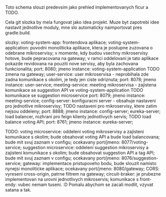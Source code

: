 Toto schema slouzi predevsim jako prehled implementovanych ficur a TODO.

Cela git slozka by mela fungovat jako idea projekt. Muze byt zapotrebi idee nastavit jednotlive moduly, mne slo automaticky naimportovat pres gradle.build.

slozky:
  voting-system-app:
    frontendova aplikace;
  voting-system-application:
    puvodni monoliticka aplikace, ktera je postupne zuzovana o odebrane mikroservisy;
    v momente, kdy budou vsechny mikroservisy hotove, bude pepracovana na gateway;
    v ramci oddelovani je tato aplikace pokazde revidovana na pouziti nove servisy, aby byla zachovana funkcionalita;
    port: 8080;
    jmeno instance: voting-system-application
    TODO zmena na gateway;
  user-service:
    user mikroservisa - neprobihala zde zadna komunikace s okolim, je tedy jen ciste odriznuta;
    port: 8078;
    jmeno instance: user-service;
  meeting-service:
    meeting mikroservisa - zajistena komunikace se suggestion API ve voting-system-application
    TODO komunikace se suggestion microservice
    port: 8079;
    jmeno instance: meeting-service;
  config-server:
    konfiguracni server - obsahuje nastaveni pro jednotlive mikroservisy;
    TODO nastaveni pro mikroservisy, ktere zatim nejsou oddeleny;
    port: 8888;
    jmeno instance: config-server;
  eureka-server;
    load balancer, rozhrani pro feign klienty jednotlivych servis;
    TODO load balance voting API;
    port: 8761;
    jmeno instance: eureka-server;
    
TODO:
  voting microservice:
    oddeleni voting mikroservisy a zajisteni komunikace s okolim;
    bude obsahovat voting API a bude load balancovana;
    bude mit svuj zaznam v configu;
    ocekavany port/jmeno: 8077/voting-service;
  suggestion microservice:
    oddeleni suggestion mikroservisy a zajisteni komunikace s okolim;
    bude obsahovat suggestion API a tag API;
    bude mit svuj zaznam v configu;
    ocekavany port/jmeno: 8076/suggestion-service;
  gateway:
    implementace pristupoveho bodu, bude slouzit namisto nynejsi monoliticke aplikace;
    ocekavany port/jmeno: 8080/gateway;
  CORS:
    vyreseni cross-origin, patrne filtrem na gateway;
  circuit-braker:
    je prubezne implementovan na urovni jednotlivych mikroservis;
  komunikace s front-endy:
    vubec nemam tuseni. :D Pomalu abychom se zacali modlit, vzyvat satana a tak.
